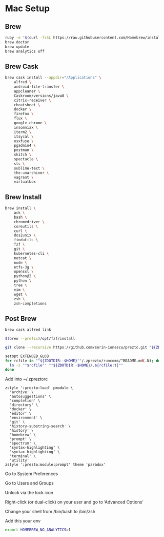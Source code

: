 # Mac Setup #

## Brew ##
```bash
ruby -e "$(curl -fsSL https://raw.githubusercontent.com/Homebrew/install/master/install)"
brew doctor
brew update
brew analytics off
```

## Brew Cask ##
```bash
brew cask install --appdir="/Applications" \
    alfred \
    android-file-transfer \
    appcleaner \
    Caskroom/versions/java8 \
    citrix-receiver \
    cheatsheet \
    docker \
    firefox \
    flux \
    google-chrome \
    insomniax \
    iterm2 \
    itsycal \
    osxfuse \
    pgadmin4 \
    postman \
    skitch \
    spectacle \
    sts \
    sublime-text \
    the-unarchiver \
    vagrant \
    virtualbox
```

## Brew Install ##
```bash
brew install \
    ack \
    bash \
    chromedriver \
    coreutils \
    curl \
    dos2unix \
    findutils \
    fzf \
    git \
    kubernetes-cli \
    netcat \
    node \
    ntfs-3g \
    openssl \
    python@2 \
    python \
    tree \
    vim \
    wget \
    zsh \
    zsh-completions
```

## Post Brew ##
```bash
brew cask alfred link

$(brew --prefix)/opt/fzf/install

git clone --recursive https://github.com/sorin-ionescu/prezto.git "${ZDOTDIR:-$HOME}/.zprezto"

setopt EXTENDED_GLOB
for rcfile in ""${ZDOTDIR:-$HOME}""/.zprezto/runcoms/^README.md(.N); do
  ln -s ""$rcfile"" ""${ZDOTDIR:-$HOME}/.${rcfile:t}""
done
```

Add into ~/.zpreztorc

```
zstyle ':prezto:load' pmodule \
  'archive' \
  'autosuggestions' \
  'completion' \
  'directory' \
  'docker' \
  'editor' \
  'environment' \
  'git' \
  'history-substring-search' \
  'history' \
  'homebrew' \
  'prompt' \
  'spectrum' \
  'syntax-highlighting' \
  'syntax-highlighting' \
  'terminal' \
  'utility'
zstyle ':prezto:module:prompt' theme 'paradox'
```

Go to System Preferences

Go to Users and Groups

Unlock via the lock icon

Right-click (or dual-click) on your user and go to ‘Advanced Options’

Change your shell from /bin/bash to /bin/zsh

Add this your env
```bash
export HOMEBREW_NO_ANALYTICS=1
```
